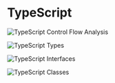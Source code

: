 # TypeScript
![TypeScript Control Flow Analysis](https://user-images.githubusercontent.com/49005530/191923749-3cc1456d-7d75-4606-bb85-597fed27f14f.png)


![TypeScript Types](https://user-images.githubusercontent.com/49005530/191923771-7d64ed61-b44a-4c61-bf4d-4913e24121e3.png)


![TypeScript Interfaces](https://user-images.githubusercontent.com/49005530/191923786-a1818782-ba16-4c73-93f2-3ea4ae8844ad.png)


![TypeScript Classes](https://user-images.githubusercontent.com/49005530/191923794-44ebd768-73f5-44eb-9d71-55b2141ba5c0.png)

